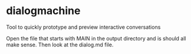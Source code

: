 # dialogmachine
Tool to quickly prototype and preview interactive conversations

Open the file that starts with MAIN in the output directory and is should all make sense. Then look at the dialog.md file. 
